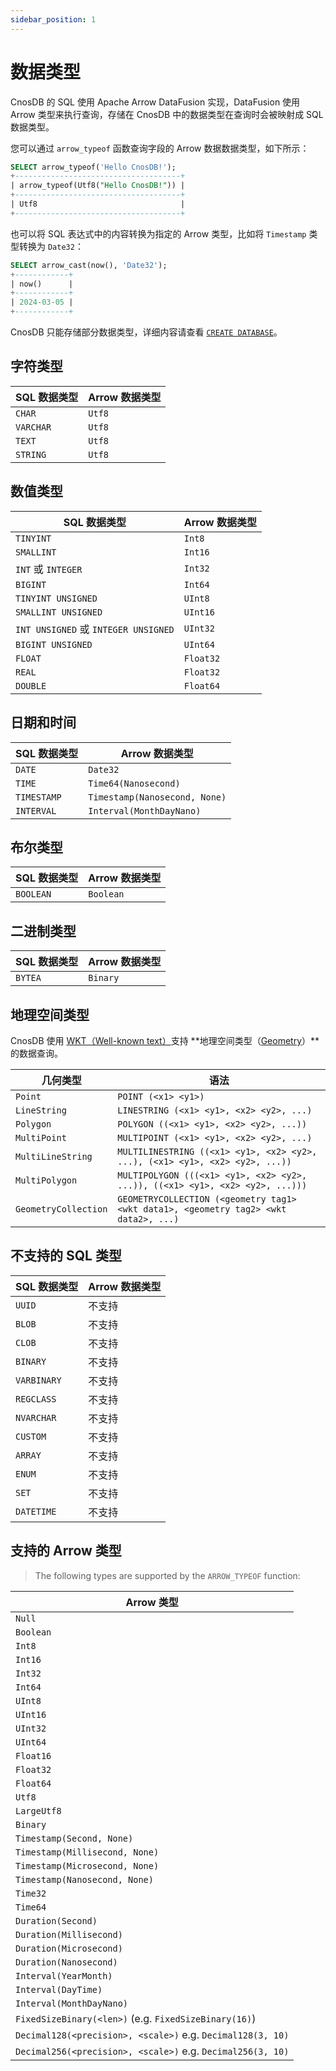 ```yaml
---
sidebar_position: 1
---
```


# 数据类型

CnosDB 的 SQL 使用 Apache Arrow DataFusion 实现，DataFusion 使用 Arrow 类型来执行查询，存储在 CnosDB 中的数据类型在查询时会被映射成 SQL 数据类型。

您可以通过 `arrow_typeof` 函数查询字段的 Arrow 数据数据类型，如下所示：

```sql {1}
SELECT arrow_typeof('Hello CnosDB!');
+-------------------------------------+
| arrow_typeof(Utf8("Hello CnosDB!")) |
+-------------------------------------+
| Utf8                                |
+-------------------------------------+
```

也可以将 SQL 表达式中的内容转换为指定的 Arrow 类型，比如将 `Timestamp` 类型转换为 `Date32`：

```sql {1}
SELECT arrow_cast(now(), 'Date32');
+------------+
| now()      |
+------------+
| 2024-03-05 |
+------------+
```

CnosDB 只能存储部分数据类型，详细内容请查看 [`CREATE DATABASE`](ddl#create-database)。

## 字符类型

| SQL 数据类型  | Arrow 数据类型 |
| --------- | ---------- |
| `CHAR`    | `Utf8`     |
| `VARCHAR` | `Utf8`     |
| `TEXT`    | `Utf8`     |
| `STRING`  | `Utf8`     |

## 数值类型

| SQL 数据类型                            | Arrow 数据类型 |
| ----------------------------------- | ---------- |
| `TINYINT`                           | `Int8`     |
| `SMALLINT`                          | `Int16`    |
| `INT` 或 `INTEGER`                   | `Int32`    |
| `BIGINT`                            | `Int64`    |
| `TINYINT UNSIGNED`                  | `UInt8`    |
| `SMALLINT UNSIGNED`                 | `UInt16`   |
| `INT UNSIGNED` 或 `INTEGER UNSIGNED` | `UInt32`   |
| `BIGINT UNSIGNED`                   | `UInt64`   |
| `FLOAT`                             | `Float32`  |
| `REAL`                              | `Float32`  |
| `DOUBLE`                            | `Float64`  |

## 日期和时间

| SQL 数据类型    | Arrow 数据类型                    |
| ----------- | ----------------------------- |
| `DATE`      | `Date32`                      |
| `TIME`      | `Time64(Nanosecond)`          |
| `TIMESTAMP` | `Timestamp(Nanosecond, None)` |
| `INTERVAL`  | `Interval(MonthDayNano)`      |

## 布尔类型

| SQL 数据类型  | Arrow 数据类型 |
| --------- | ---------- |
| `BOOLEAN` | `Boolean`  |

## 二进制类型

| SQL 数据类型 | Arrow 数据类型 |
| -------- | ---------- |
| `BYTEA`  | `Binary`   |

## 地理空间类型

CnosDB 使用 [WKT（Well-known text）](https://en.wikipedia.org/wiki/Well-known_text_representation_of_geometry)支持 \*\*地理空间类型（[Geometry](https://en.wikipedia.org/wiki/Geometry)）\*\*的数据查询。

| 几何类型                 | 语法                                                                                   |
| -------------------- | ------------------------------------------------------------------------------------ |
| `Point`              | `POINT (<x1> <y1>)`                                                                  |
| `LineString`         | `LINESTRING (<x1> <y1>, <x2> <y2>, ...)`                                             |
| `Polygon`            | `POLYGON ((<x1> <y1>, <x2> <y2>, ...))`                                              |
| `MultiPoint`         | `MULTIPOINT (<x1> <y1>, <x2> <y2>, ...)`                                             |
| `MultiLineString`    | `MULTILINESTRING ((<x1> <y1>, <x2> <y2>, ...), (<x1> <y1>, <x2> <y2>, ...))`         |
| `MultiPolygon`       | `MULTIPOLYGON (((<x1> <y1>, <x2> <y2>, ...)), ((<x1> <y1>, <x2> <y2>, ...)))`        |
| `GeometryCollection` | `GEOMETRYCOLLECTION (<geometry tag1> <wkt data1>, <geometry tag2> <wkt data2>, ...)` |

## 不支持的 SQL 类型

| SQL 数据类型    | Arrow 数据类型 |
| ----------- | ---------- |
| `UUID`      | 不支持        |
| `BLOB`      | 不支持        |
| `CLOB`      | 不支持        |
| `BINARY`    | 不支持        |
| `VARBINARY` | 不支持        |
| `REGCLASS`  | 不支持        |
| `NVARCHAR`  | 不支持        |
| `CUSTOM`    | 不支持        |
| `ARRAY`     | 不支持        |
| `ENUM`      | 不支持        |
| `SET`       | 不支持        |
| `DATETIME`  | 不支持        |

## 支持的 Arrow 类型

> The following types are supported by the `ARROW_TYPEOF` function:

| Arrow 类型                                                                                                 |
| -------------------------------------------------------------------------------------------------------- |
| `Null`                                                                                                   |
| `Boolean`                                                                                                |
| `Int8`                                                                                                   |
| `Int16`                                                                                                  |
| `Int32`                                                                                                  |
| `Int64`                                                                                                  |
| `UInt8`                                                                                                  |
| `UInt16`                                                                                                 |
| `UInt32`                                                                                                 |
| `UInt64`                                                                                                 |
| `Float16`                                                                                                |
| `Float32`                                                                                                |
| `Float64`                                                                                                |
| `Utf8`                                                                                                   |
| `LargeUtf8`                                                                                              |
| `Binary`                                                                                                 |
| `Timestamp(Second, None)`                                                                                |
| `Timestamp(Millisecond, None)`                                                                           |
| `Timestamp(Microsecond, None)`                                                                           |
| `Timestamp(Nanosecond, None)`                                                                            |
| `Time32`                                                                                                 |
| `Time64`                                                                                                 |
| `Duration(Second)`                                                                                       |
| `Duration(Millisecond)`                                                                                  |
| `Duration(Microsecond)`                                                                                  |
| `Duration(Nanosecond)`                                                                                   |
| `Interval(YearMonth)`                                                                                    |
| `Interval(DayTime)`                                                                                      |
| `Interval(MonthDayNano)`                                                                                 |
| `FixedSizeBinary(<len>)` (e.g. `FixedSizeBinary(16)`) |
| `Decimal128(<precision>, <scale>)` e.g. `Decimal128(3, 10)`              |
| `Decimal256(<precision>, <scale>)` e.g. `Decimal256(3, 10)`              |
